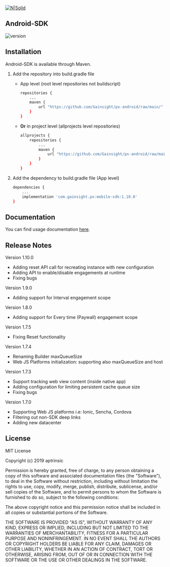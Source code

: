 [![N|Solid](https://app-dev.aptrinsic.com/home/gainsight-px-logo.svg)](https://app.aptrinsic.com)

## Android-SDK

![version](https://img.shields.io/badge/version-1.10.0-green.svg)

## Installation
Android-SDK is available through Maven.

1. Add the repository into build.gradle file
	* App level (root level repositories not buildscript)
		
		```sh
		repositories {
		    ...
		    maven {
		        url "https://github.com/Gainsight/px-android/raw/main/"
		    }
		}
		```
	* **Or** in project level (allprojects level repositories)

		```sh
		allprojects {
		    repositories {
		        ...
		        maven {
			        url "https://github.com/Gainsight/px-android/raw/main/"
			    }
		    }
		}
		```

2. Add the dependency to build.gradle file (App level)

	```sh
	dependencies {
	    ...
	    implementation 'com.gainsight.px:mobile-sdk:1.10.0'
	}
	```
	
## Documentation

You can find usage documentation [here](https://support.gainsight.com/PX/Mobile/Mobile_Platforms).

## Release Notes

Version 1.10.0

* Adding reset API call for recreating instance with new configuration
* Adding API to enable/disable engagements at runtime
* Fixing bugs

Version 1.9.0

* Adding support for Interval engagement scope

Version 1.8.0

* Adding support for Every time (Paywall) engagement scope

Version 1.7.5

* Fixing Reset functionality

Version 1.7.4

* Renaming Builder maxQueueSize
* Web JS Platforms initialization: supporting also maxQueueSize and host

Version 1.7.3

* Support tracking web view content (inside native app)
* Adding configuration for limiting persistent cache queue size
* Fixing bugs

Version 1.7.0

* Supporting Web JS platforms i.e: Ionic, Sencha, Cordova
* Filtering out non-SDK deep links
* Adding new datacenter

## License

MIT License

Copyright (c) 2019 aptrinsic

Permission is hereby granted, free of charge, to any person obtaining a copy
of this software and associated documentation files (the "Software"), to deal
in the Software without restriction, including without limitation the rights
to use, copy, modify, merge, publish, distribute, sublicense, and/or sell
copies of the Software, and to permit persons to whom the Software is
furnished to do so, subject to the following conditions:

The above copyright notice and this permission notice shall be included in all
copies or substantial portions of the Software.

THE SOFTWARE IS PROVIDED "AS IS", WITHOUT WARRANTY OF ANY KIND, EXPRESS OR
IMPLIED, INCLUDING BUT NOT LIMITED TO THE WARRANTIES OF MERCHANTABILITY,
FITNESS FOR A PARTICULAR PURPOSE AND NONINFRINGEMENT. IN NO EVENT SHALL THE
AUTHORS OR COPYRIGHT HOLDERS BE LIABLE FOR ANY CLAIM, DAMAGES OR OTHER
LIABILITY, WHETHER IN AN ACTION OF CONTRACT, TORT OR OTHERWISE, ARISING FROM,
OUT OF OR IN CONNECTION WITH THE SOFTWARE OR THE USE OR OTHER DEALINGS IN THE
SOFTWARE.
